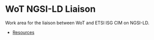 # WoT NGSI-LD Liaison
Work area for the liaison between WoT and ETSI ISG CIM on NGSI-LD.

* [Resources](resources.md)

